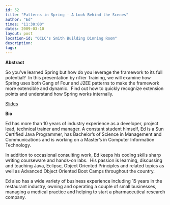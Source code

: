 ```yaml
---
id: 52
title: "Patterns in Spring – A Look Behind the Scenes"
author: "Ed"
times: "11:30:00"
dates: 2009-03-10
layout: post
location-id: "OCLC's Smith Building Dinning Room"  
description: 
tags: 
---
```

 **Abstract**

So you’ve learned Spring but how do you leverage the framework to its full potential?&nbsp; In this presentation by nTier Training, we will examine how Spring uses both Gang of Four and J2EE patterns to make the framework more extensible and dynamic.&nbsp; Find out how to quickly recognize extension points and understand how Spring works internally.

[Slides](http://www.ntiertraining.com/resources.php)

**Bio**

Ed has more than 10 years of industry experience as a developer, project lead, technical trainer and manager. A constant student himself, Ed is a Sun Certified Java Programmer, has Bachelor’s of Science in Management and Communications and is working on a Master’s in Computer Information Technology.  
  
In addition to occasional consulting work, Ed keeps his coding skills sharp writing courseware and hands-on labs.&nbsp; His passion is learning, discussing and teaching Java, Eclipse, Object Oriented Principles and related topics as well as Advanced Object Oriented Boot Camps throughout the country.&nbsp;&nbsp;   
  
Ed also has a wide variety of business experience including 15 years in the restaurant industry, owning and operating a couple of small businesses, managing a medical practice and helping to start a pharmaceutical research company.


